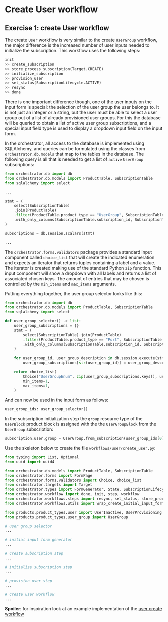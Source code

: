 # Create User workflow

## Exercise 1: create User workflow

The create `User` workflow is very similar to the create `UserGroup` workflow,
the major difference is the increased number of user inputs needed to
initialize the subscription. This workflow uses the following steps: 

```python
init
>> create_subscription
>> store_process_subscription(Target.CREATE)
>> initialize_subscription
>> provision_user
>> set_status(SubscriptionLifecycle.ACTIVE)
>> resync
>> done
```

There is one important difference though, one of the user inputs on the input
form is special: the selection of the user group the user belongs to. It is not
just an integer or a string, but the user must be able to select a user group
out of a list of already provisioned user groups. For this the database will be
queried to obtain a list of active user group subscriptions, and a special
input field type is used to display a dropdown input field on the input form. 

In the orchestrator, all access to the database is implemented using
SQLAlchemy, and queries can be formulated using the classes from
`orchestrator.db.models` that map to the tables in the database. The following
query is all that is needed to get a list of `active` `UserGroup`
subscriptions:

```python
from orchestrator.db import db
from orchestrator.db.models import ProductTable, SubscriptionTable
from sqlalchemy import select

...

stmt = (
    select(SubscriptionTable)
    .join(ProductTable)
    .filter(ProductTable.product_type == "UserGroup", SubscriptionTable.status == "active")
    .with_only_columns(SubscriptionTable.subscription_id, SubscriptionTable.description)
)

subscriptions = db.session.scalars(stmt)

...
```

The `orchestrator.forms.validators` package provides a standard input component
called `choice_list` that will create the indicated enumeration and expects an
iterator that returns tuples containing a label and a value. The iterator is
created making use of the standard Python `zip` function. This input component
will show a dropdown with all labels and returns a list of associated chosen
keys.  The amount of entries that may be chosen is controlled by the
`min_items` and `max_items` arguments.

Putting everything together, the user group selector looks like this:

```python
from orchestrator.db import db
from orchestrator.db.models import ProductTable, SubscriptionTable
from sqlalchemy import select

def user_group_selector() -> list:
    user_group_subscriptions = {}
    stmt = (
        select(SubscriptionTable).join(ProductTable)
        .filter(ProductTable.product_type == "Port", SubscriptionTable.status == "active")
        .with_only_columns(SubscriptionTable.subscription_id, SubscriptionTable.description)
    )
    
    for user_group_id, user_group_description in db.session.execute(stmt).all():
        user_group_subscriptions[str(user_group_id)] = user_group_description

    return choice_list(
        Choice("UserGroupEnum", zip(user_group_subscriptions.keys(), user_group_subscriptions.items())),
        min_items=1,
        max_items=1,
    )
```

And can now be used in the input form as follows:

```python
user_group_ids: user_group_selector()
```

In the subscription initialization step the `group` resource type of the
`UserBlock` product block is assigned with the the `UserGroupBlock` from the
`UserGroup` subscription:

```python
subscription.user.group = UserGroup.from_subscription(user_group_ids[0]).user_group
```

Use the skeleton below to create the file `workflows/user/create_user.py`:

```python
from typing import List, Optional
from uuid import uuid4

from orchestrator.db.models import ProductTable, SubscriptionTable
from orchestrator.forms import FormPage
from orchestrator.forms.validators import Choice, choice_list
from orchestrator.targets import Target
from orchestrator.types import FormGenerator, State, SubscriptionLifecycle, UUIDstr
from orchestrator.workflow import done, init, step, workflow
from orchestrator.workflows.steps import resync, set_status, store_process_subscription
from orchestrator.workflows.utils import wrap_create_initial_input_form

from products.product_types.user import UserInactive, UserProvisioning
from products.product_types.user_group import UserGroup

# user group selector
...

# initial input form generator
...

# create subscription step
...

# initialize subscription step
...

# provision user step
...

# create user workflow
...
```

**Spoiler**: for inspiration look at an example implementation of the [user
create workflow ](https://github.com/workfloworchestrator/example-orchestrator-beginner/blob/main/workflows/user/create_user.py)

